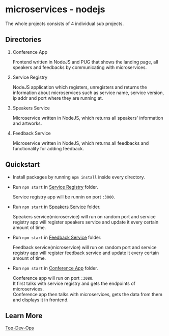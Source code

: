 # microservices - nodejs

The whole projects consists of 4 individual sub projects.

## Directories

1. Conference App

    Frontend written in NodeJS and PUG that shows the landing page, all speakers and feedbacks by communicating with microservices.
2. Service Registry

    NodeJS application which registers, unregisters and returns the information about microservices such as service name, service version, ip addr and port where they are running at. 
3. Speakers Service

    Microservice written in NodeJS, which returns all speakers' information and artworks.
4. Feedback Service

    Microservice written in NodeJS, which returns all feedbacks and functionality for adding feedback.

## Quickstart

- Install packages by running  ```npm install``` inside every directory.
- Run ```npm start``` in [Service Registry](https://github.com/Top-Dev-Ops/microservices-nodejs/tree/main/service-registry) folder.
    
  Service registry app will be runnin on port `:3000`.
- Run ```npm start``` in [Speakers Service](https://github.com/Top-Dev-Ops/microservices-nodejs/tree/main/speakers-service) folder.

  Speakers service(microservice) will run on random port and service registry app will register speakers service and update it every certain amount of time.
- Run ```npm start``` in [Feedback Service](https://github.com/Top-Dev-Ops/microservices-nodejs/tree/main/feedback-service) folder.

  Feedback service(microservice) will run on random port and service registry app will register feedback service and update it every certain amount of time.
- Run ```npm start``` in [Conference App](https://github.com/Top-Dev-Ops/microservices-nodejs/tree/main/conference-app) folder.

  Conference app will run on port `:3080`.<br />
  It first talks with service registry and gets the endpoints of microservices.<br />
  Conference app then talks with microservices, gets the data from them and displays it in frontend.

## Learn More

[Top-Dev-Ops](https://github.com/Top-Dev-Ops)


